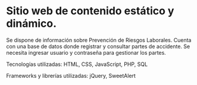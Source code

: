 # Sitio web de contenido estático y dinámico.
Se dispone de información sobre Prevención de Riesgos Laborales.
Cuenta con una base de datos donde registrar y consultar
partes de accidente.
Se necesita ingresar usuario y contraseña para gestionar los
partes.

Tecnologías utilizadas:
HTML, CSS, JavaScript, PHP, SQL

Frameworks y librerías utilizadas:
jQuery, SweetAlert

